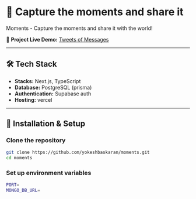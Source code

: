 # 🚀 Capture the moments and share it

Moments - Capture the moments and share it with the world!

📌 **Project Live Demo:** [Tweets of Messages](https://moments-of-photos.onrender.com)

---

## 🛠 Tech Stack

- **Stacks:** Next.js, TypeScript
- **Database:** PostgreSQL (prisma)
- **Authentication:** Supabase auth
- **Hosting:** vercel

---

<!-- ## 📢 Features

✅ User authentication (JWT-based login & signup)
✅ Create, read, update, and delete (CRUD) tweets
✅ Like and interact with tweets
✅ Responsive design for mobile and desktop
✅ Error handling & toast notifications

- Inspired (UI) by Twitter and Random user.

--- -->

## 🚀 Installation & Setup

### **Clone the repository**

```bash
git clone https://github.com/yokeshbaskaran/moments.git
cd moments
```

### Set up environment variables

```bash
PORT=
MONGO_DB_URL=

```
